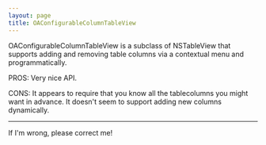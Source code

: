 ```yaml
---
layout: page
title: OAConfigurableColumnTableView
---
```




OAConfigurableColumnTableView is a subclass of NSTableView that supports adding and removing table columns via a contextual menu and programmatically. 

PROS: Very nice API. 

CONS: It appears to require that you know all the tablecolumns you might want in advance. It doesn't seem to support adding new columns dynamically.

----

If I'm wrong, please correct me!

